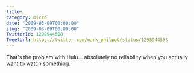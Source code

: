 ```yaml
---
title: 
category: micro
date: "2009-03-09T00:00:00"
slug: "2009-03-09T00:00:00"
TwitterId: 1298944598
TweetUrl: https://twitter.com/mark_philpot/status/1298944598
---
```


That's the problem with Hulu... absolutely no reliability when you actually want
to watch something.
